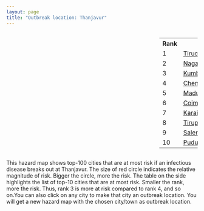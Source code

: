 ```yaml
---
layout: page
title: "Outbreak location: Thanjavur"
---
```

<div style="width: 100%; overflow: auto;">
<div style="width: 75%; float: left;">
<div id="mapid">
<script src="https://buda-magenta.github.io/hazard_map/load_map.js"></script>

<script>
var marker_outbreak = L.marker([10.786027, 79.138150],{"autoPan": true}).addTo(map); marker_outbreak.bindTooltip("Thanjavur").openTooltip();

var circle_1 = L.circle([10.804973, 78.687030], {"pane": "markerPane", "color": "red", "fill": true, "fillOpacity": 0.2, "fillRule": "evenodd", "lineCap": "round", "lineJoin": "round", "opacity": 1.0, "radius": 239751, "stroke": true, "weight": 3}).addTo(map);
circle_1.bindTooltip("Tiruchirappalli<br>rank: 1<br>hazard index: 0.239751")
circle_1.bindPopup('<a href="https://buda-magenta.github.io/hazard_map/Tiruchirappalli">Tiruchirappalli</a>')

var circle_2 = L.circle([10.805628, 79.824660], {"pane": "markerPane", "color": "red", "fill": true, "fillOpacity": 0.2, "fillRule": "evenodd", "lineCap": "round", "lineJoin": "round", "opacity": 1.0, "radius": 53433, "stroke": true, "weight": 3}).addTo(map);
circle_2.bindTooltip("Nagapattinam<br>rank: 2<br>hazard index: 0.053434")
circle_2.bindPopup('<a href="https://buda-magenta.github.io/hazard_map/Nagapattinam">Nagapattinam</a>')

var circle_3 = L.circle([10.964555, 79.371730], {"pane": "markerPane", "color": "red", "fill": true, "fillOpacity": 0.2, "fillRule": "evenodd", "lineCap": "round", "lineJoin": "round", "opacity": 1.0, "radius": 30998, "stroke": true, "weight": 3}).addTo(map);
circle_3.bindTooltip("Kumbakonam<br>rank: 3<br>hazard index: 0.030999")
circle_3.bindPopup('<a href="https://buda-magenta.github.io/hazard_map/Kumbakonam">Kumbakonam</a>')

var circle_4 = L.circle([13.083694, 80.270186], {"pane": "markerPane", "color": "red", "fill": true, "fillOpacity": 0.2, "fillRule": "evenodd", "lineCap": "round", "lineJoin": "round", "opacity": 1.0, "radius": 12533, "stroke": true, "weight": 3}).addTo(map);
circle_4.bindTooltip("Chennai<br>rank: 4<br>hazard index: 0.012533")
circle_4.bindPopup('<a href="https://buda-magenta.github.io/hazard_map/Chennai">Chennai</a>')

var circle_5 = L.circle([9.926115, 78.114098], {"pane": "markerPane", "color": "red", "fill": true, "fillOpacity": 0.2, "fillRule": "evenodd", "lineCap": "round", "lineJoin": "round", "opacity": 1.0, "radius": 8557, "stroke": true, "weight": 3}).addTo(map);
circle_5.bindTooltip("Madurai<br>rank: 5<br>hazard index: 0.008557")
circle_5.bindPopup('<a href="https://buda-magenta.github.io/hazard_map/Madurai">Madurai</a>')

var circle_6 = L.circle([11.001812, 76.962843], {"pane": "markerPane", "color": "red", "fill": true, "fillOpacity": 0.2, "fillRule": "evenodd", "lineCap": "round", "lineJoin": "round", "opacity": 1.0, "radius": 5556, "stroke": true, "weight": 3}).addTo(map);
circle_6.bindTooltip("Coimbatore<br>rank: 6<br>hazard index: 0.005556")
circle_6.bindPopup('<a href="https://buda-magenta.github.io/hazard_map/Coimbatore">Coimbatore</a>')

var circle_7 = L.circle([10.044512, 78.743363], {"pane": "markerPane", "color": "red", "fill": true, "fillOpacity": 0.2, "fillRule": "evenodd", "lineCap": "round", "lineJoin": "round", "opacity": 1.0, "radius": 5511, "stroke": true, "weight": 3}).addTo(map);
circle_7.bindTooltip("Karaikkudi<br>rank: 7<br>hazard index: 0.005512")
circle_7.bindPopup('<a href="https://buda-magenta.github.io/hazard_map/Karaikkudi">Karaikkudi</a>')

var circle_8 = L.circle([11.101781, 77.345192], {"pane": "markerPane", "color": "red", "fill": true, "fillOpacity": 0.2, "fillRule": "evenodd", "lineCap": "round", "lineJoin": "round", "opacity": 1.0, "radius": 4959, "stroke": true, "weight": 3}).addTo(map);
circle_8.bindTooltip("Tiruppur<br>rank: 8<br>hazard index: 0.004959")
circle_8.bindPopup('<a href="https://buda-magenta.github.io/hazard_map/Tiruppur">Tiruppur</a>')

var circle_9 = L.circle([11.664300, 78.146000], {"pane": "markerPane", "color": "red", "fill": true, "fillOpacity": 0.2, "fillRule": "evenodd", "lineCap": "round", "lineJoin": "round", "opacity": 1.0, "radius": 4941, "stroke": true, "weight": 3}).addTo(map);
circle_9.bindTooltip("Salem<br>rank: 9<br>hazard index: 0.004941")
circle_9.bindPopup('<a href="https://buda-magenta.github.io/hazard_map/Salem">Salem</a>')

var circle_10 = L.circle([10.500000, 78.833333], {"pane": "markerPane", "color": "red", "fill": true, "fillOpacity": 0.2, "fillRule": "evenodd", "lineCap": "round", "lineJoin": "round", "opacity": 1.0, "radius": 4389, "stroke": true, "weight": 3}).addTo(map);
circle_10.bindTooltip("Pudukkottai<br>rank: 10<br>hazard index: 0.004389")
circle_10.bindPopup('<a href="https://buda-magenta.github.io/hazard_map/Pudukkottai">Pudukkottai</a>')

var circle_11 = L.circle([10.330330, 78.067398], {"pane": "markerPane", "color": "red", "fill": true, "fillOpacity": 0.2, "fillRule": "evenodd", "lineCap": "round", "lineJoin": "round", "opacity": 1.0, "radius": 2767, "stroke": true, "weight": 3}).addTo(map);
circle_11.bindTooltip("Dindigul<br>rank: 11<br>hazard index: 0.002768")
circle_11.bindPopup('<a href="https://buda-magenta.github.io/hazard_map/Dindigul">Dindigul</a>')

var circle_12 = L.circle([11.369204, 77.676627], {"pane": "markerPane", "color": "red", "fill": true, "fillOpacity": 0.2, "fillRule": "evenodd", "lineCap": "round", "lineJoin": "round", "opacity": 1.0, "radius": 2689, "stroke": true, "weight": 3}).addTo(map);
circle_12.bindTooltip("Erode<br>rank: 12<br>hazard index: 0.002690")
circle_12.bindPopup('<a href="https://buda-magenta.github.io/hazard_map/Erode">Erode</a>')

var circle_13 = L.circle([10.915649, 79.806949], {"pane": "markerPane", "color": "red", "fill": true, "fillOpacity": 0.2, "fillRule": "evenodd", "lineCap": "round", "lineJoin": "round", "opacity": 1.0, "radius": 1633, "stroke": true, "weight": 3}).addTo(map);
circle_13.bindTooltip("Pondicherry<br>rank: 13<br>hazard index: 0.001633")
circle_13.bindPopup('<a href="https://buda-magenta.github.io/hazard_map/Pondicherry">Pondicherry</a>')

var circle_14 = L.circle([12.979120, 77.591300], {"pane": "markerPane", "color": "red", "fill": true, "fillOpacity": 0.2, "fillRule": "evenodd", "lineCap": "round", "lineJoin": "round", "opacity": 1.0, "radius": 1468, "stroke": true, "weight": 3}).addTo(map);
circle_14.bindTooltip("Bangalore<br>rank: 14<br>hazard index: 0.001468")
circle_14.bindPopup('<a href="https://buda-magenta.github.io/hazard_map/Bangalore">Bangalore</a>')

var circle_15 = L.circle([11.715950, 79.767053], {"pane": "markerPane", "color": "red", "fill": true, "fillOpacity": 0.2, "fillRule": "evenodd", "lineCap": "round", "lineJoin": "round", "opacity": 1.0, "radius": 1443, "stroke": true, "weight": 3}).addTo(map);
circle_15.bindTooltip("Cuddalore Port<br>rank: 15<br>hazard index: 0.001444")
circle_15.bindPopup('<a href="https://buda-magenta.github.io/hazard_map/Cuddalore_Port">Cuddalore Port</a>')

var circle_16 = L.circle([8.701220, 77.579269], {"pane": "markerPane", "color": "red", "fill": true, "fillOpacity": 0.2, "fillRule": "evenodd", "lineCap": "round", "lineJoin": "round", "opacity": 1.0, "radius": 891, "stroke": true, "weight": 3}).addTo(map);
circle_16.bindTooltip("Tirunelveli<br>rank: 16<br>hazard index: 0.000891")
circle_16.bindPopup('<a href="https://buda-magenta.github.io/hazard_map/Tirunelveli">Tirunelveli</a>')

var circle_17 = L.circle([10.346837, 78.654771], {"pane": "markerPane", "color": "red", "fill": true, "fillOpacity": 0.2, "fillRule": "evenodd", "lineCap": "round", "lineJoin": "round", "opacity": 1.0, "radius": 870, "stroke": true, "weight": 3}).addTo(map);
circle_17.bindTooltip("Neiveli<br>rank: 17<br>hazard index: 0.000871")
circle_17.bindPopup('<a href="https://buda-magenta.github.io/hazard_map/Neiveli">Neiveli</a>')

var circle_18 = L.circle([9.403158, 77.518264], {"pane": "markerPane", "color": "red", "fill": true, "fillOpacity": 0.2, "fillRule": "evenodd", "lineCap": "round", "lineJoin": "round", "opacity": 1.0, "radius": 714, "stroke": true, "weight": 3}).addTo(map);
circle_18.bindTooltip("Rajapalayam<br>rank: 18<br>hazard index: 0.000714")
circle_18.bindPopup('<a href="https://buda-magenta.github.io/hazard_map/Rajapalayam">Rajapalayam</a>')

var circle_19 = L.circle([8.576971, 77.050125], {"pane": "markerPane", "color": "red", "fill": true, "fillOpacity": 0.2, "fillRule": "evenodd", "lineCap": "round", "lineJoin": "round", "opacity": 1.0, "radius": 380, "stroke": true, "weight": 3}).addTo(map);
circle_19.bindTooltip("Thiruvananthapuram<br>rank: 19<br>hazard index: 0.000380")
circle_19.bindPopup('<a href="https://buda-magenta.github.io/hazard_map/Thiruvananthapuram">Thiruvananthapuram</a>')

var circle_20 = L.circle([12.227213, 79.070156], {"pane": "markerPane", "color": "red", "fill": true, "fillOpacity": 0.2, "fillRule": "evenodd", "lineCap": "round", "lineJoin": "round", "opacity": 1.0, "radius": 324, "stroke": true, "weight": 3}).addTo(map);
circle_20.bindTooltip("Tiruvannamalai<br>rank: 20<br>hazard index: 0.000325")
circle_20.bindPopup('<a href="https://buda-magenta.github.io/hazard_map/Tiruvannamalai">Tiruvannamalai</a>')

var circle_21 = L.circle([13.631637, 79.423171], {"pane": "markerPane", "color": "red", "fill": true, "fillOpacity": 0.2, "fillRule": "evenodd", "lineCap": "round", "lineJoin": "round", "opacity": 1.0, "radius": 288, "stroke": true, "weight": 3}).addTo(map);
circle_21.bindTooltip("Tirupati<br>rank: 21<br>hazard index: 0.000288")
circle_21.bindPopup('<a href="https://buda-magenta.github.io/hazard_map/Tirupati">Tirupati</a>')

var circle_22 = L.circle([8.188047, 77.429049], {"pane": "markerPane", "color": "red", "fill": true, "fillOpacity": 0.2, "fillRule": "evenodd", "lineCap": "round", "lineJoin": "round", "opacity": 1.0, "radius": 272, "stroke": true, "weight": 3}).addTo(map);
circle_22.bindTooltip("Nagercoil<br>rank: 22<br>hazard index: 0.000272")
circle_22.bindPopup('<a href="https://buda-magenta.github.io/hazard_map/Nagercoil">Nagercoil</a>')

var circle_23 = L.circle([19.075990, 72.877393], {"pane": "markerPane", "color": "red", "fill": true, "fillOpacity": 0.2, "fillRule": "evenodd", "lineCap": "round", "lineJoin": "round", "opacity": 1.0, "radius": 237, "stroke": true, "weight": 3}).addTo(map);
circle_23.bindTooltip("Mumbai<br>rank: 23<br>hazard index: 0.000237")
circle_23.bindPopup('<a href="https://buda-magenta.github.io/hazard_map/Mumbai">Mumbai</a>')

var circle_24 = L.circle([28.651718, 77.221939], {"pane": "markerPane", "color": "red", "fill": true, "fillOpacity": 0.2, "fillRule": "evenodd", "lineCap": "round", "lineJoin": "round", "opacity": 1.0, "radius": 236, "stroke": true, "weight": 3}).addTo(map);
circle_24.bindTooltip("Delhi<br>rank: 24<br>hazard index: 0.000236")
circle_24.bindPopup('<a href="https://buda-magenta.github.io/hazard_map/Delhi">Delhi</a>')

var circle_25 = L.circle([10.525626, 76.213254], {"pane": "markerPane", "color": "red", "fill": true, "fillOpacity": 0.2, "fillRule": "evenodd", "lineCap": "round", "lineJoin": "round", "opacity": 1.0, "radius": 212, "stroke": true, "weight": 3}).addTo(map);
circle_25.bindTooltip("Thrissur<br>rank: 25<br>hazard index: 0.000212")
circle_25.bindPopup('<a href="https://buda-magenta.github.io/hazard_map/Thrissur">Thrissur</a>')

var circle_26 = L.circle([10.787898, 76.474087], {"pane": "markerPane", "color": "red", "fill": true, "fillOpacity": 0.2, "fillRule": "evenodd", "lineCap": "round", "lineJoin": "round", "opacity": 1.0, "radius": 194, "stroke": true, "weight": 3}).addTo(map);
circle_26.bindTooltip("Palakkad<br>rank: 26<br>hazard index: 0.000194")
circle_26.bindPopup('<a href="https://buda-magenta.github.io/hazard_map/Palakkad">Palakkad</a>')

var circle_27 = L.circle([12.794811, 79.000641], {"pane": "markerPane", "color": "red", "fill": true, "fillOpacity": 0.2, "fillRule": "evenodd", "lineCap": "round", "lineJoin": "round", "opacity": 1.0, "radius": 186, "stroke": true, "weight": 3}).addTo(map);
circle_27.bindTooltip("Vellore<br>rank: 27<br>hazard index: 0.000187")
circle_27.bindPopup('<a href="https://buda-magenta.github.io/hazard_map/Vellore">Vellore</a>')

var circle_28 = L.circle([13.125476, 80.094090], {"pane": "markerPane", "color": "red", "fill": true, "fillOpacity": 0.2, "fillRule": "evenodd", "lineCap": "round", "lineJoin": "round", "opacity": 1.0, "radius": 179, "stroke": true, "weight": 3}).addTo(map);
circle_28.bindTooltip("Avadi<br>rank: 28<br>hazard index: 0.000179")
circle_28.bindPopup('<a href="https://buda-magenta.github.io/hazard_map/Avadi">Avadi</a>')

var circle_29 = L.circle([13.156387, 80.300528], {"pane": "markerPane", "color": "red", "fill": true, "fillOpacity": 0.2, "fillRule": "evenodd", "lineCap": "round", "lineJoin": "round", "opacity": 1.0, "radius": 170, "stroke": true, "weight": 3}).addTo(map);
circle_29.bindTooltip("Tiruvottiyur<br>rank: 29<br>hazard index: 0.000171")
circle_29.bindPopup('<a href="https://buda-magenta.github.io/hazard_map/Tiruvottiyur">Tiruvottiyur</a>')

var circle_30 = L.circle([17.388786, 78.461065], {"pane": "markerPane", "color": "red", "fill": true, "fillOpacity": 0.2, "fillRule": "evenodd", "lineCap": "round", "lineJoin": "round", "opacity": 1.0, "radius": 165, "stroke": true, "weight": 3}).addTo(map);
circle_30.bindTooltip("Hyderabad<br>rank: 30<br>hazard index: 0.000165")
circle_30.bindPopup('<a href="https://buda-magenta.github.io/hazard_map/Hyderabad">Hyderabad</a>')

var circle_31 = L.circle([8.805260, 78.145274], {"pane": "markerPane", "color": "red", "fill": true, "fillOpacity": 0.2, "fillRule": "evenodd", "lineCap": "round", "lineJoin": "round", "opacity": 1.0, "radius": 159, "stroke": true, "weight": 3}).addTo(map);
circle_31.bindTooltip("Thoothukudi<br>rank: 31<br>hazard index: 0.000159")
circle_31.bindPopup('<a href="https://buda-magenta.github.io/hazard_map/Thoothukudi">Thoothukudi</a>')

var circle_32 = L.circle([8.887951, 76.595501], {"pane": "markerPane", "color": "red", "fill": true, "fillOpacity": 0.2, "fillRule": "evenodd", "lineCap": "round", "lineJoin": "round", "opacity": 1.0, "radius": 151, "stroke": true, "weight": 3}).addTo(map);
circle_32.bindTooltip("Kollam<br>rank: 32<br>hazard index: 0.000151")
circle_32.bindPopup('<a href="https://buda-magenta.github.io/hazard_map/Kollam">Kollam</a>')

var circle_33 = L.circle([11.258608, 75.778874], {"pane": "markerPane", "color": "red", "fill": true, "fillOpacity": 0.2, "fillRule": "evenodd", "lineCap": "round", "lineJoin": "round", "opacity": 1.0, "radius": 147, "stroke": true, "weight": 3}).addTo(map);
circle_33.bindTooltip("Kozhikode<br>rank: 33<br>hazard index: 0.000148")
circle_33.bindPopup('<a href="https://buda-magenta.github.io/hazard_map/Kozhikode">Kozhikode</a>')

var circle_34 = L.circle([12.305183, 76.655361], {"pane": "markerPane", "color": "red", "fill": true, "fillOpacity": 0.2, "fillRule": "evenodd", "lineCap": "round", "lineJoin": "round", "opacity": 1.0, "radius": 130, "stroke": true, "weight": 3}).addTo(map);
circle_34.bindTooltip("Mysore<br>rank: 34<br>hazard index: 0.000130")
circle_34.bindPopup('<a href="https://buda-magenta.github.io/hazard_map/Mysore">Mysore</a>')

var circle_35 = L.circle([22.541418, 88.357691], {"pane": "markerPane", "color": "red", "fill": true, "fillOpacity": 0.2, "fillRule": "evenodd", "lineCap": "round", "lineJoin": "round", "opacity": 1.0, "radius": 123, "stroke": true, "weight": 3}).addTo(map);
circle_35.bindTooltip("Kolkata<br>rank: 35<br>hazard index: 0.000124")
circle_35.bindPopup('<a href="https://buda-magenta.github.io/hazard_map/Kolkata">Kolkata</a>')

var circle_36 = L.circle([12.929903, 80.111823], {"pane": "markerPane", "color": "red", "fill": true, "fillOpacity": 0.2, "fillRule": "evenodd", "lineCap": "round", "lineJoin": "round", "opacity": 1.0, "radius": 109, "stroke": true, "weight": 3}).addTo(map);
circle_36.bindTooltip("Tambaram<br>rank: 36<br>hazard index: 0.000109")
circle_36.bindPopup('<a href="https://buda-magenta.github.io/hazard_map/Tambaram">Tambaram</a>')

var circle_37 = L.circle([21.149813, 79.082056], {"pane": "markerPane", "color": "red", "fill": true, "fillOpacity": 0.2, "fillRule": "evenodd", "lineCap": "round", "lineJoin": "round", "opacity": 1.0, "radius": 102, "stroke": true, "weight": 3}).addTo(map);
circle_37.bindTooltip("Nagpur<br>rank: 37<br>hazard index: 0.000103")
circle_37.bindPopup('<a href="https://buda-magenta.github.io/hazard_map/Nagpur">Nagpur</a>')

var circle_38 = L.circle([14.449372, 79.987376], {"pane": "markerPane", "color": "red", "fill": true, "fillOpacity": 0.2, "fillRule": "evenodd", "lineCap": "round", "lineJoin": "round", "opacity": 1.0, "radius": 97, "stroke": true, "weight": 3}).addTo(map);
circle_38.bindTooltip("Nellore<br>rank: 38<br>hazard index: 0.000097")
circle_38.bindPopup('<a href="https://buda-magenta.github.io/hazard_map/Nellore">Nellore</a>')

var circle_39 = L.circle([16.508759, 80.618510], {"pane": "markerPane", "color": "red", "fill": true, "fillOpacity": 0.2, "fillRule": "evenodd", "lineCap": "round", "lineJoin": "round", "opacity": 1.0, "radius": 91, "stroke": true, "weight": 3}).addTo(map);
circle_39.bindTooltip("Vijayawada<br>rank: 39<br>hazard index: 0.000091")
circle_39.bindPopup('<a href="https://buda-magenta.github.io/hazard_map/Vijayawada">Vijayawada</a>')

var circle_40 = L.circle([18.521428, 73.854454], {"pane": "markerPane", "color": "red", "fill": true, "fillOpacity": 0.2, "fillRule": "evenodd", "lineCap": "round", "lineJoin": "round", "opacity": 1.0, "radius": 90, "stroke": true, "weight": 3}).addTo(map);
circle_40.bindTooltip("Pune<br>rank: 40<br>hazard index: 0.000090")
circle_40.bindPopup('<a href="https://buda-magenta.github.io/hazard_map/Pune">Pune</a>')

var circle_41 = L.circle([12.989816, 80.100987], {"pane": "markerPane", "color": "red", "fill": true, "fillOpacity": 0.2, "fillRule": "evenodd", "lineCap": "round", "lineJoin": "round", "opacity": 1.0, "radius": 75, "stroke": true, "weight": 3}).addTo(map);
circle_41.bindTooltip("Pallavaram<br>rank: 41<br>hazard index: 0.000075")
circle_41.bindPopup('<a href="https://buda-magenta.github.io/hazard_map/Pallavaram">Pallavaram</a>')

var circle_42 = L.circle([12.869810, 74.843008], {"pane": "markerPane", "color": "red", "fill": true, "fillOpacity": 0.2, "fillRule": "evenodd", "lineCap": "round", "lineJoin": "round", "opacity": 1.0, "radius": 65, "stroke": true, "weight": 3}).addTo(map);
circle_42.bindTooltip("Mangalore<br>rank: 42<br>hazard index: 0.000065")
circle_42.bindPopup('<a href="https://buda-magenta.github.io/hazard_map/Mangalore">Mangalore</a>')

var circle_43 = L.circle([9.931308, 76.267414], {"pane": "markerPane", "color": "red", "fill": true, "fillOpacity": 0.2, "fillRule": "evenodd", "lineCap": "round", "lineJoin": "round", "opacity": 1.0, "radius": 61, "stroke": true, "weight": 3}).addTo(map);
circle_43.bindTooltip("Kochi<br>rank: 43<br>hazard index: 0.000062")
circle_43.bindPopup('<a href="https://buda-magenta.github.io/hazard_map/Kochi">Kochi</a>')

var circle_44 = L.circle([12.792907, 78.699917], {"pane": "markerPane", "color": "red", "fill": true, "fillOpacity": 0.2, "fillRule": "evenodd", "lineCap": "round", "lineJoin": "round", "opacity": 1.0, "radius": 58, "stroke": true, "weight": 3}).addTo(map);
circle_44.bindTooltip("Ambur<br>rank: 44<br>hazard index: 0.000058")
circle_44.bindPopup('<a href="https://buda-magenta.github.io/hazard_map/Ambur">Ambur</a>')

var circle_45 = L.circle([17.723128, 83.301284], {"pane": "markerPane", "color": "red", "fill": true, "fillOpacity": 0.2, "fillRule": "evenodd", "lineCap": "round", "lineJoin": "round", "opacity": 1.0, "radius": 53, "stroke": true, "weight": 3}).addTo(map);
circle_45.bindTooltip("Visakhapatnam<br>rank: 45<br>hazard index: 0.000054")
circle_45.bindPopup('<a href="https://buda-magenta.github.io/hazard_map/Visakhapatnam">Visakhapatnam</a>')

var circle_46 = L.circle([23.021624, 72.579707], {"pane": "markerPane", "color": "red", "fill": true, "fillOpacity": 0.2, "fillRule": "evenodd", "lineCap": "round", "lineJoin": "round", "opacity": 1.0, "radius": 50, "stroke": true, "weight": 3}).addTo(map);
circle_46.bindTooltip("Ahmedabad<br>rank: 46<br>hazard index: 0.000050")
circle_46.bindPopup('<a href="https://buda-magenta.github.io/hazard_map/Ahmedabad">Ahmedabad</a>')

var circle_47 = L.circle([22.720362, 75.868200], {"pane": "markerPane", "color": "red", "fill": true, "fillOpacity": 0.2, "fillRule": "evenodd", "lineCap": "round", "lineJoin": "round", "opacity": 1.0, "radius": 50, "stroke": true, "weight": 3}).addTo(map);
circle_47.bindTooltip("Indore<br>rank: 47<br>hazard index: 0.000050")
circle_47.bindPopup('<a href="https://buda-magenta.github.io/hazard_map/Indore">Indore</a>')

var circle_48 = L.circle([23.258486, 77.401989], {"pane": "markerPane", "color": "red", "fill": true, "fillOpacity": 0.2, "fillRule": "evenodd", "lineCap": "round", "lineJoin": "round", "opacity": 1.0, "radius": 47, "stroke": true, "weight": 3}).addTo(map);
circle_48.bindTooltip("Bhopal<br>rank: 48<br>hazard index: 0.000047")
circle_48.bindPopup('<a href="https://buda-magenta.github.io/hazard_map/Bhopal">Bhopal</a>')

var circle_49 = L.circle([11.664535, 92.739045], {"pane": "markerPane", "color": "red", "fill": true, "fillOpacity": 0.2, "fillRule": "evenodd", "lineCap": "round", "lineJoin": "round", "opacity": 1.0, "radius": 44, "stroke": true, "weight": 3}).addTo(map);
circle_49.bindTooltip("Port Blair<br>rank: 49<br>hazard index: 0.000044")
circle_49.bindPopup('<a href="https://buda-magenta.github.io/hazard_map/Port_Blair">Port Blair</a>')

var circle_50 = L.circle([9.500665, 76.412414], {"pane": "markerPane", "color": "red", "fill": true, "fillOpacity": 0.2, "fillRule": "evenodd", "lineCap": "round", "lineJoin": "round", "opacity": 1.0, "radius": 43, "stroke": true, "weight": 3}).addTo(map);
circle_50.bindTooltip("Alappuzha<br>rank: 50<br>hazard index: 0.000043")
circle_50.bindPopup('<a href="https://buda-magenta.github.io/hazard_map/Alappuzha">Alappuzha</a>')

var circle_51 = L.circle([12.836393, 79.705330], {"pane": "markerPane", "color": "red", "fill": true, "fillOpacity": 0.2, "fillRule": "evenodd", "lineCap": "round", "lineJoin": "round", "opacity": 1.0, "radius": 39, "stroke": true, "weight": 3}).addTo(map);
circle_51.bindTooltip("Kanchipuram<br>rank: 51<br>hazard index: 0.000040")
circle_51.bindPopup('<a href="https://buda-magenta.github.io/hazard_map/Kanchipuram">Kanchipuram</a>')

var circle_52 = L.circle([13.340077, 77.100621], {"pane": "markerPane", "color": "red", "fill": true, "fillOpacity": 0.2, "fillRule": "evenodd", "lineCap": "round", "lineJoin": "round", "opacity": 1.0, "radius": 37, "stroke": true, "weight": 3}).addTo(map);
circle_52.bindTooltip("Tumkur<br>rank: 52<br>hazard index: 0.000038")
circle_52.bindPopup('<a href="https://buda-magenta.github.io/hazard_map/Tumkur">Tumkur</a>')

var circle_53 = L.circle([20.266777, 85.843559], {"pane": "markerPane", "color": "red", "fill": true, "fillOpacity": 0.2, "fillRule": "evenodd", "lineCap": "round", "lineJoin": "round", "opacity": 1.0, "radius": 32, "stroke": true, "weight": 3}).addTo(map);
circle_53.bindTooltip("Bhubaneswar<br>rank: 53<br>hazard index: 0.000033")
circle_53.bindPopup('<a href="https://buda-magenta.github.io/hazard_map/Bhubaneswar">Bhubaneswar</a>')

var circle_54 = L.circle([25.531031, 78.652689], {"pane": "markerPane", "color": "red", "fill": true, "fillOpacity": 0.2, "fillRule": "evenodd", "lineCap": "round", "lineJoin": "round", "opacity": 1.0, "radius": 28, "stroke": true, "weight": 3}).addTo(map);
circle_54.bindTooltip("Jhansi<br>rank: 54<br>hazard index: 0.000028")
circle_54.bindPopup('<a href="https://buda-magenta.github.io/hazard_map/Jhansi">Jhansi</a>')

var circle_55 = L.circle([11.876225, 75.373804], {"pane": "markerPane", "color": "red", "fill": true, "fillOpacity": 0.2, "fillRule": "evenodd", "lineCap": "round", "lineJoin": "round", "opacity": 1.0, "radius": 26, "stroke": true, "weight": 3}).addTo(map);
circle_55.bindTooltip("Kannur<br>rank: 55<br>hazard index: 0.000027")
circle_55.bindPopup('<a href="https://buda-magenta.github.io/hazard_map/Kannur">Kannur</a>')

var circle_56 = L.circle([17.980609, 79.598212], {"pane": "markerPane", "color": "red", "fill": true, "fillOpacity": 0.2, "fillRule": "evenodd", "lineCap": "round", "lineJoin": "round", "opacity": 1.0, "radius": 26, "stroke": true, "weight": 3}).addTo(map);
circle_56.bindTooltip("Warangal<br>rank: 56<br>hazard index: 0.000026")
circle_56.bindPopup('<a href="https://buda-magenta.github.io/hazard_map/Warangal">Warangal</a>')

var circle_57 = L.circle([13.160105, 79.155551], {"pane": "markerPane", "color": "red", "fill": true, "fillOpacity": 0.2, "fillRule": "evenodd", "lineCap": "round", "lineJoin": "round", "opacity": 1.0, "radius": 25, "stroke": true, "weight": 3}).addTo(map);
circle_57.bindTooltip("Chittoor<br>rank: 57<br>hazard index: 0.000026")
circle_57.bindPopup('<a href="https://buda-magenta.github.io/hazard_map/Chittoor">Chittoor</a>')

var circle_58 = L.circle([26.180598, 91.753943], {"pane": "markerPane", "color": "red", "fill": true, "fillOpacity": 0.2, "fillRule": "evenodd", "lineCap": "round", "lineJoin": "round", "opacity": 1.0, "radius": 23, "stroke": true, "weight": 3}).addTo(map);
circle_58.bindTooltip("Guwahati<br>rank: 58<br>hazard index: 0.000023")
circle_58.bindPopup('<a href="https://buda-magenta.github.io/hazard_map/Guwahati">Guwahati</a>')

var circle_59 = L.circle([16.291519, 80.454159], {"pane": "markerPane", "color": "red", "fill": true, "fillOpacity": 0.2, "fillRule": "evenodd", "lineCap": "round", "lineJoin": "round", "opacity": 1.0, "radius": 21, "stroke": true, "weight": 3}).addTo(map);
circle_59.bindTooltip("Guntur<br>rank: 59<br>hazard index: 0.000022")
circle_59.bindPopup('<a href="https://buda-magenta.github.io/hazard_map/Guntur">Guntur</a>')

var circle_60 = L.circle([12.523889, 76.896196], {"pane": "markerPane", "color": "red", "fill": true, "fillOpacity": 0.2, "fillRule": "evenodd", "lineCap": "round", "lineJoin": "round", "opacity": 1.0, "radius": 20, "stroke": true, "weight": 3}).addTo(map);
circle_60.bindTooltip("Mandya<br>rank: 60<br>hazard index: 0.000020")
circle_60.bindPopup('<a href="https://buda-magenta.github.io/hazard_map/Mandya">Mandya</a>')

var circle_61 = L.circle([15.351838, 75.137985], {"pane": "markerPane", "color": "red", "fill": true, "fillOpacity": 0.2, "fillRule": "evenodd", "lineCap": "round", "lineJoin": "round", "opacity": 1.0, "radius": 20, "stroke": true, "weight": 3}).addTo(map);
circle_61.bindTooltip("Hubli<br>rank: 61<br>hazard index: 0.000020")
circle_61.bindPopup('<a href="https://buda-magenta.github.io/hazard_map/Hubli">Hubli</a>')

var circle_62 = L.circle([15.398403, 73.812918], {"pane": "markerPane", "color": "red", "fill": true, "fillOpacity": 0.2, "fillRule": "evenodd", "lineCap": "round", "lineJoin": "round", "opacity": 1.0, "radius": 20, "stroke": true, "weight": 3}).addTo(map);
circle_62.bindTooltip("Vasco Da Gama<br>rank: 62<br>hazard index: 0.000020")
circle_62.bindPopup('<a href="https://buda-magenta.github.io/hazard_map/Vasco_Da_Gama">Vasco Da Gama</a>')

var circle_63 = L.circle([26.915458, 75.818982], {"pane": "markerPane", "color": "red", "fill": true, "fillOpacity": 0.2, "fillRule": "evenodd", "lineCap": "round", "lineJoin": "round", "opacity": 1.0, "radius": 18, "stroke": true, "weight": 3}).addTo(map);
circle_63.bindTooltip("Jaipur<br>rank: 63<br>hazard index: 0.000019")
circle_63.bindPopup('<a href="https://buda-magenta.github.io/hazard_map/Jaipur">Jaipur</a>')

var circle_64 = L.circle([12.955100, 78.269900], {"pane": "markerPane", "color": "red", "fill": true, "fillOpacity": 0.2, "fillRule": "evenodd", "lineCap": "round", "lineJoin": "round", "opacity": 1.0, "radius": 18, "stroke": true, "weight": 3}).addTo(map);
circle_64.bindTooltip("Robertson Pet<br>rank: 64<br>hazard index: 0.000019")
circle_64.bindPopup('<a href="https://buda-magenta.github.io/hazard_map/Robertson_Pet">Robertson Pet</a>')

var circle_65 = L.circle([12.732884, 77.830948], {"pane": "markerPane", "color": "red", "fill": true, "fillOpacity": 0.2, "fillRule": "evenodd", "lineCap": "round", "lineJoin": "round", "opacity": 1.0, "radius": 18, "stroke": true, "weight": 3}).addTo(map);
circle_65.bindTooltip("Hosur<br>rank: 65<br>hazard index: 0.000018")
circle_65.bindPopup('<a href="https://buda-magenta.github.io/hazard_map/Hosur">Hosur</a>')

var circle_66 = L.circle([25.438130, 81.833800], {"pane": "markerPane", "color": "red", "fill": true, "fillOpacity": 0.2, "fillRule": "evenodd", "lineCap": "round", "lineJoin": "round", "opacity": 1.0, "radius": 18, "stroke": true, "weight": 3}).addTo(map);
circle_66.bindTooltip("Allahabad<br>rank: 66<br>hazard index: 0.000018")
circle_66.bindPopup('<a href="https://buda-magenta.github.io/hazard_map/Allahabad">Allahabad</a>')

var circle_67 = L.circle([21.170200, 72.831100], {"pane": "markerPane", "color": "red", "fill": true, "fillOpacity": 0.2, "fillRule": "evenodd", "lineCap": "round", "lineJoin": "round", "opacity": 1.0, "radius": 17, "stroke": true, "weight": 3}).addTo(map);
circle_67.bindTooltip("Surat<br>rank: 67<br>hazard index: 0.000017")
circle_67.bindPopup('<a href="https://buda-magenta.github.io/hazard_map/Surat">Surat</a>')

var circle_68 = L.circle([23.160894, 79.949770], {"pane": "markerPane", "color": "red", "fill": true, "fillOpacity": 0.2, "fillRule": "evenodd", "lineCap": "round", "lineJoin": "round", "opacity": 1.0, "radius": 17, "stroke": true, "weight": 3}).addTo(map);
circle_68.bindTooltip("Jabalpur<br>rank: 68<br>hazard index: 0.000017")
circle_68.bindPopup('<a href="https://buda-magenta.github.io/hazard_map/Jabalpur">Jabalpur</a>')

var circle_69 = L.circle([17.005045, 81.780473], {"pane": "markerPane", "color": "red", "fill": true, "fillOpacity": 0.2, "fillRule": "evenodd", "lineCap": "round", "lineJoin": "round", "opacity": 1.0, "radius": 17, "stroke": true, "weight": 3}).addTo(map);
circle_69.bindTooltip("Rajahmundry<br>rank: 69<br>hazard index: 0.000017")
circle_69.bindPopup('<a href="https://buda-magenta.github.io/hazard_map/Rajahmundry">Rajahmundry</a>')

var circle_70 = L.circle([19.194329, 72.970178], {"pane": "markerPane", "color": "red", "fill": true, "fillOpacity": 0.2, "fillRule": "evenodd", "lineCap": "round", "lineJoin": "round", "opacity": 1.0, "radius": 16, "stroke": true, "weight": 3}).addTo(map);
circle_70.bindTooltip("Thane<br>rank: 70<br>hazard index: 0.000016")
circle_70.bindPopup('<a href="https://buda-magenta.github.io/hazard_map/Thane">Thane</a>')

var circle_71 = L.circle([15.507555, 80.060800], {"pane": "markerPane", "color": "red", "fill": true, "fillOpacity": 0.2, "fillRule": "evenodd", "lineCap": "round", "lineJoin": "round", "opacity": 1.0, "radius": 14, "stroke": true, "weight": 3}).addTo(map);
circle_71.bindTooltip("Ongole<br>rank: 71<br>hazard index: 0.000015")
circle_71.bindPopup('<a href="https://buda-magenta.github.io/hazard_map/Ongole">Ongole</a>')

var circle_72 = L.circle([26.469100, 74.639000], {"pane": "markerPane", "color": "red", "fill": true, "fillOpacity": 0.2, "fillRule": "evenodd", "lineCap": "round", "lineJoin": "round", "opacity": 1.0, "radius": 13, "stroke": true, "weight": 3}).addTo(map);
circle_72.bindTooltip("Ajmer<br>rank: 72<br>hazard index: 0.000014")
circle_72.bindPopup('<a href="https://buda-magenta.github.io/hazard_map/Ajmer">Ajmer</a>')

var circle_73 = L.circle([20.030976, 79.358139], {"pane": "markerPane", "color": "red", "fill": true, "fillOpacity": 0.2, "fillRule": "evenodd", "lineCap": "round", "lineJoin": "round", "opacity": 1.0, "radius": 13, "stroke": true, "weight": 3}).addTo(map);
circle_73.bindTooltip("Chandrapur<br>rank: 73<br>hazard index: 0.000014")
circle_73.bindPopup('<a href="https://buda-magenta.github.io/hazard_map/Chandrapur">Chandrapur</a>')

var circle_74 = L.circle([20.468600, 85.879200], {"pane": "markerPane", "color": "red", "fill": true, "fillOpacity": 0.2, "fillRule": "evenodd", "lineCap": "round", "lineJoin": "round", "opacity": 1.0, "radius": 10, "stroke": true, "weight": 3}).addTo(map);
circle_74.bindTooltip("Cuttack<br>rank: 74<br>hazard index: 0.000010")
circle_74.bindPopup('<a href="https://buda-magenta.github.io/hazard_map/Cuttack">Cuttack</a>')

var circle_75 = L.circle([16.237773, 80.646422], {"pane": "markerPane", "color": "red", "fill": true, "fillOpacity": 0.2, "fillRule": "evenodd", "lineCap": "round", "lineJoin": "round", "opacity": 1.0, "radius": 9, "stroke": true, "weight": 3}).addTo(map);
circle_75.bindTooltip("Tenali<br>rank: 75<br>hazard index: 0.000010")
circle_75.bindPopup('<a href="https://buda-magenta.github.io/hazard_map/Tenali">Tenali</a>')

var circle_76 = L.circle([13.137000, 78.133961], {"pane": "markerPane", "color": "red", "fill": true, "fillOpacity": 0.2, "fillRule": "evenodd", "lineCap": "round", "lineJoin": "round", "opacity": 1.0, "radius": 9, "stroke": true, "weight": 3}).addTo(map);
circle_76.bindTooltip("Kolar<br>rank: 76<br>hazard index: 0.000010")
circle_76.bindPopup('<a href="https://buda-magenta.github.io/hazard_map/Kolar">Kolar</a>')

var circle_77 = L.circle([14.466127, 75.920636], {"pane": "markerPane", "color": "red", "fill": true, "fillOpacity": 0.2, "fillRule": "evenodd", "lineCap": "round", "lineJoin": "round", "opacity": 1.0, "radius": 9, "stroke": true, "weight": 3}).addTo(map);
circle_77.bindTooltip("Davanagere<br>rank: 77<br>hazard index: 0.000009")
circle_77.bindPopup('<a href="https://buda-magenta.github.io/hazard_map/Davanagere">Davanagere</a>')

var circle_78 = L.circle([25.488773, 74.699613], {"pane": "markerPane", "color": "red", "fill": true, "fillOpacity": 0.2, "fillRule": "evenodd", "lineCap": "round", "lineJoin": "round", "opacity": 1.0, "radius": 9, "stroke": true, "weight": 3}).addTo(map);
circle_78.bindTooltip("Bhilwara<br>rank: 78<br>hazard index: 0.000009")
circle_78.bindPopup('<a href="https://buda-magenta.github.io/hazard_map/Bhilwara">Bhilwara</a>')

var circle_79 = L.circle([14.475294, 78.821686], {"pane": "markerPane", "color": "red", "fill": true, "fillOpacity": 0.2, "fillRule": "evenodd", "lineCap": "round", "lineJoin": "round", "opacity": 1.0, "radius": 9, "stroke": true, "weight": 3}).addTo(map);
circle_79.bindTooltip("Kadapa<br>rank: 79<br>hazard index: 0.000009")
circle_79.bindPopup('<a href="https://buda-magenta.github.io/hazard_map/Kadapa">Kadapa</a>')

var circle_80 = L.circle([13.007082, 76.099270], {"pane": "markerPane", "color": "red", "fill": true, "fillOpacity": 0.2, "fillRule": "evenodd", "lineCap": "round", "lineJoin": "round", "opacity": 1.0, "radius": 8, "stroke": true, "weight": 3}).addTo(map);
circle_80.bindTooltip("Hassan<br>rank: 80<br>hazard index: 0.000009")
circle_80.bindPopup('<a href="https://buda-magenta.github.io/hazard_map/Hassan">Hassan</a>')

var circle_81 = L.circle([17.849907, 75.276320], {"pane": "markerPane", "color": "red", "fill": true, "fillOpacity": 0.2, "fillRule": "evenodd", "lineCap": "round", "lineJoin": "round", "opacity": 1.0, "radius": 8, "stroke": true, "weight": 3}).addTo(map);
circle_81.bindTooltip("Solapur<br>rank: 81<br>hazard index: 0.000009")
circle_81.bindPopup('<a href="https://buda-magenta.github.io/hazard_map/Solapur">Solapur</a>')

var circle_82 = L.circle([26.838100, 80.934600], {"pane": "markerPane", "color": "red", "fill": true, "fillOpacity": 0.2, "fillRule": "evenodd", "lineCap": "round", "lineJoin": "round", "opacity": 1.0, "radius": 8, "stroke": true, "weight": 3}).addTo(map);
circle_82.bindTooltip("Lucknow<br>rank: 82<br>hazard index: 0.000008")
circle_82.bindPopup('<a href="https://buda-magenta.github.io/hazard_map/Lucknow">Lucknow</a>')

var circle_83 = L.circle([13.932609, 75.574978], {"pane": "markerPane", "color": "red", "fill": true, "fillOpacity": 0.2, "fillRule": "evenodd", "lineCap": "round", "lineJoin": "round", "opacity": 1.0, "radius": 7, "stroke": true, "weight": 3}).addTo(map);
circle_83.bindTooltip("Shimoga<br>rank: 83<br>hazard index: 0.000008")
circle_83.bindPopup('<a href="https://buda-magenta.github.io/hazard_map/Shimoga">Shimoga</a>')

var circle_84 = L.circle([23.000000, 76.166667], {"pane": "markerPane", "color": "red", "fill": true, "fillOpacity": 0.2, "fillRule": "evenodd", "lineCap": "round", "lineJoin": "round", "opacity": 1.0, "radius": 7, "stroke": true, "weight": 3}).addTo(map);
circle_84.bindTooltip("Dewas<br>rank: 84<br>hazard index: 0.000007")
circle_84.bindPopup('<a href="https://buda-magenta.github.io/hazard_map/Dewas">Dewas</a>')

var circle_85 = L.circle([16.943739, 82.235061], {"pane": "markerPane", "color": "red", "fill": true, "fillOpacity": 0.2, "fillRule": "evenodd", "lineCap": "round", "lineJoin": "round", "opacity": 1.0, "radius": 7, "stroke": true, "weight": 3}).addTo(map);
circle_85.bindTooltip("Kakinada<br>rank: 85<br>hazard index: 0.000007")
circle_85.bindPopup('<a href="https://buda-magenta.github.io/hazard_map/Kakinada">Kakinada</a>')

var circle_86 = L.circle([23.480592, 74.917790], {"pane": "markerPane", "color": "red", "fill": true, "fillOpacity": 0.2, "fillRule": "evenodd", "lineCap": "round", "lineJoin": "round", "opacity": 1.0, "radius": 6, "stroke": true, "weight": 3}).addTo(map);
circle_86.bindTooltip("Ratlam<br>rank: 86<br>hazard index: 0.000007")
circle_86.bindPopup('<a href="https://buda-magenta.github.io/hazard_map/Ratlam">Ratlam</a>')

var circle_87 = L.circle([25.609324, 85.123525], {"pane": "markerPane", "color": "red", "fill": true, "fillOpacity": 0.2, "fillRule": "evenodd", "lineCap": "round", "lineJoin": "round", "opacity": 1.0, "radius": 6, "stroke": true, "weight": 3}).addTo(map);
circle_87.bindTooltip("Patna<br>rank: 87<br>hazard index: 0.000007")
circle_87.bindPopup('<a href="https://buda-magenta.github.io/hazard_map/Patna">Patna</a>')

var circle_88 = L.circle([22.297314, 73.194257], {"pane": "markerPane", "color": "red", "fill": true, "fillOpacity": 0.2, "fillRule": "evenodd", "lineCap": "round", "lineJoin": "round", "opacity": 1.0, "radius": 6, "stroke": true, "weight": 3}).addTo(map);
circle_88.bindTooltip("Vadodara<br>rank: 88<br>hazard index: 0.000006")
circle_88.bindPopup('<a href="https://buda-magenta.github.io/hazard_map/Vadodara">Vadodara</a>')

var circle_89 = L.circle([14.654623, 77.556260], {"pane": "markerPane", "color": "red", "fill": true, "fillOpacity": 0.2, "fillRule": "evenodd", "lineCap": "round", "lineJoin": "round", "opacity": 1.0, "radius": 6, "stroke": true, "weight": 3}).addTo(map);
circle_89.bindTooltip("Anantapur<br>rank: 89<br>hazard index: 0.000006")
circle_89.bindPopup('<a href="https://buda-magenta.github.io/hazard_map/Anantapur">Anantapur</a>')

var circle_90 = L.circle([16.094950, 80.165878], {"pane": "markerPane", "color": "red", "fill": true, "fillOpacity": 0.2, "fillRule": "evenodd", "lineCap": "round", "lineJoin": "round", "opacity": 1.0, "radius": 5, "stroke": true, "weight": 3}).addTo(map);
circle_90.bindTooltip("Chilakaluripet<br>rank: 90<br>hazard index: 0.000006")
circle_90.bindPopup('<a href="https://buda-magenta.github.io/hazard_map/Chilakaluripet">Chilakaluripet</a>')

var circle_91 = L.circle([27.175255, 78.009816], {"pane": "markerPane", "color": "red", "fill": true, "fillOpacity": 0.2, "fillRule": "evenodd", "lineCap": "round", "lineJoin": "round", "opacity": 1.0, "radius": 5, "stroke": true, "weight": 3}).addTo(map);
circle_91.bindTooltip("Agra<br>rank: 91<br>hazard index: 0.000006")
circle_91.bindPopup('<a href="https://buda-magenta.github.io/hazard_map/Agra">Agra</a>')

var circle_92 = L.circle([25.335649, 83.007629], {"pane": "markerPane", "color": "red", "fill": true, "fillOpacity": 0.2, "fillRule": "evenodd", "lineCap": "round", "lineJoin": "round", "opacity": 1.0, "radius": 5, "stroke": true, "weight": 3}).addTo(map);
circle_92.bindTooltip("Varanasi<br>rank: 92<br>hazard index: 0.000005")
circle_92.bindPopup('<a href="https://buda-magenta.github.io/hazard_map/Varanasi">Varanasi</a>')

var circle_93 = L.circle([16.432998, 80.993715], {"pane": "markerPane", "color": "red", "fill": true, "fillOpacity": 0.2, "fillRule": "evenodd", "lineCap": "round", "lineJoin": "round", "opacity": 1.0, "radius": 5, "stroke": true, "weight": 3}).addTo(map);
circle_93.bindTooltip("Gudivada<br>rank: 93<br>hazard index: 0.000005")
circle_93.bindPopup('<a href="https://buda-magenta.github.io/hazard_map/Gudivada">Gudivada</a>')

var circle_94 = L.circle([23.831238, 91.282382], {"pane": "markerPane", "color": "red", "fill": true, "fillOpacity": 0.2, "fillRule": "evenodd", "lineCap": "round", "lineJoin": "round", "opacity": 1.0, "radius": 4, "stroke": true, "weight": 3}).addTo(map);
circle_94.bindTooltip("Agartala<br>rank: 94<br>hazard index: 0.000005")
circle_94.bindPopup('<a href="https://buda-magenta.github.io/hazard_map/Agartala">Agartala</a>')

var circle_95 = L.circle([19.439885, 72.880383], {"pane": "markerPane", "color": "red", "fill": true, "fillOpacity": 0.2, "fillRule": "evenodd", "lineCap": "round", "lineJoin": "round", "opacity": 1.0, "radius": 4, "stroke": true, "weight": 3}).addTo(map);
circle_95.bindTooltip("Vasai<br>rank: 95<br>hazard index: 0.000005")
circle_95.bindPopup('<a href="https://buda-magenta.github.io/hazard_map/Vasai">Vasai</a>')

var circle_96 = L.circle([24.500000, 81.000000], {"pane": "markerPane", "color": "red", "fill": true, "fillOpacity": 0.2, "fillRule": "evenodd", "lineCap": "round", "lineJoin": "round", "opacity": 1.0, "radius": 4, "stroke": true, "weight": 3}).addTo(map);
circle_96.bindTooltip("Satna<br>rank: 96<br>hazard index: 0.000005")
circle_96.bindPopup('<a href="https://buda-magenta.github.io/hazard_map/Satna">Satna</a>')

var circle_97 = L.circle([26.460914, 80.321759], {"pane": "markerPane", "color": "red", "fill": true, "fillOpacity": 0.2, "fillRule": "evenodd", "lineCap": "round", "lineJoin": "round", "opacity": 1.0, "radius": 4, "stroke": true, "weight": 3}).addTo(map);
circle_97.bindTooltip("Kanpur<br>rank: 97<br>hazard index: 0.000004")
circle_97.bindPopup('<a href="https://buda-magenta.github.io/hazard_map/Kanpur">Kanpur</a>')

var circle_98 = L.circle([13.826383, 77.493772], {"pane": "markerPane", "color": "red", "fill": true, "fillOpacity": 0.2, "fillRule": "evenodd", "lineCap": "round", "lineJoin": "round", "opacity": 1.0, "radius": 4, "stroke": true, "weight": 3}).addTo(map);
circle_98.bindTooltip("Hindupur<br>rank: 98<br>hazard index: 0.000004")
circle_98.bindPopup('<a href="https://buda-magenta.github.io/hazard_map/Hindupur">Hindupur</a>')

var circle_99 = L.circle([26.203725, 78.157363], {"pane": "markerPane", "color": "red", "fill": true, "fillOpacity": 0.2, "fillRule": "evenodd", "lineCap": "round", "lineJoin": "round", "opacity": 1.0, "radius": 4, "stroke": true, "weight": 3}).addTo(map);
circle_99.bindTooltip("Gwalior<br>rank: 99<br>hazard index: 0.000004")
circle_99.bindPopup('<a href="https://buda-magenta.github.io/hazard_map/Gwalior">Gwalior</a>')

var circle_100 = L.circle([18.112082, 83.405220], {"pane": "markerPane", "color": "red", "fill": true, "fillOpacity": 0.2, "fillRule": "evenodd", "lineCap": "round", "lineJoin": "round", "opacity": 1.0, "radius": 4, "stroke": true, "weight": 3}).addTo(map);
circle_100.bindTooltip("Vizianagaram<br>rank: 100<br>hazard index: 0.000004")
circle_100.bindPopup('<a href="https://buda-magenta.github.io/hazard_map/Vizianagaram">Vizianagaram</a>')
</script>
</div>
</div>


<div style="width: 20%; float: right;">
<table>
<tr>
<th>Rank</th>
<th>City</th>
</tr>

<tr>
<td>1</td>
<td><a href="https://buda-magenta.github.io/hazard_map/Tiruchirappalli">Tiruchirappalli</a></td>
</tr>

<tr>
<td>2</td>
<td><a href="https://buda-magenta.github.io/hazard_map/Nagapattinam">Nagapattinam</a></td>
</tr>

<tr>
<td>3</td>
<td><a href="https://buda-magenta.github.io/hazard_map/Kumbakonam">Kumbakonam</a></td>
</tr>

<tr>
<td>4</td>
<td><a href="https://buda-magenta.github.io/hazard_map/Chennai">Chennai</a></td>
</tr>

<tr>
<td>5</td>
<td><a href="https://buda-magenta.github.io/hazard_map/Madurai">Madurai</a></td>
</tr>

<tr>
<td>6</td>
<td><a href="https://buda-magenta.github.io/hazard_map/Coimbatore">Coimbatore</a></td>
</tr>

<tr>
<td>7</td>
<td><a href="https://buda-magenta.github.io/hazard_map/Karaikkudi">Karaikkudi</a></td>
</tr>

<tr>
<td>8</td>
<td><a href="https://buda-magenta.github.io/hazard_map/Tiruppur">Tiruppur</a></td>
</tr>

<tr>
<td>9</td>
<td><a href="https://buda-magenta.github.io/hazard_map/Salem">Salem</a></td>
</tr>

<tr>
<td>10</td>
<td><a href="https://buda-magenta.github.io/hazard_map/Pudukkottai">Pudukkottai</a></td>
</tr>

</table>
</div>
</div>


<p align="left">This hazard map shows top-100 cities that are at most risk if an infectious disease breaks out at Thanjavur. The size of red circle indicates the relative magnitude of risk. Bigger the circle, more the risk. The table on the side highlights the list of top-10 cities that are at most risk. Smaller the rank, more the risk. Thus, rank 3 is more at risk compared to rank 4, and so on.You can also click on any city to make that city an outbreak location. You will get a new hazard map with the chosen city/town as outbreak location.
</p>